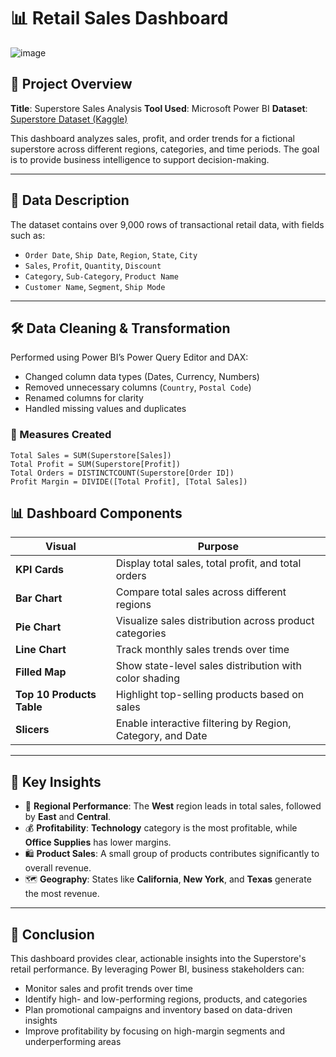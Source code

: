 # 📊 Retail Sales Dashboard
![image](https://github.com/user-attachments/assets/0de88410-52c6-4edd-ac76-66759f5efe2c)

## 🧾 Project Overview

**Title**: Superstore Sales Analysis
**Tool Used**: Microsoft Power BI
**Dataset**: [Superstore Dataset (Kaggle)](https://www.kaggle.com/datasets/vivek468/superstore-dataset-final)

This dashboard analyzes sales, profit, and order trends for a fictional superstore across different regions, categories, and time periods. The goal is to provide business intelligence to support decision-making.

---

## 📁 Data Description

The dataset contains over 9,000 rows of transactional retail data, with fields such as:

- `Order Date`, `Ship Date`, `Region`, `State`, `City`
- `Sales`, `Profit`, `Quantity`, `Discount`
- `Category`, `Sub-Category`, `Product Name`
- `Customer Name`, `Segment`, `Ship Mode`

---

## 🛠️ Data Cleaning & Transformation

Performed using Power BI’s Power Query Editor and DAX:

- Changed column data types (Dates, Currency, Numbers)
- Removed unnecessary columns (`Country`, `Postal Code`)
- Renamed columns for clarity
- Handled missing values and duplicates

### 📐 Measures Created

```DAX
Total Sales = SUM(Superstore[Sales])
Total Profit = SUM(Superstore[Profit])
Total Orders = DISTINCTCOUNT(Superstore[Order ID])
Profit Margin = DIVIDE([Total Profit], [Total Sales])
```

## 📊 Dashboard Components

| Visual                     | Purpose                                                        |
|---------------------------|----------------------------------------------------------------|
| **KPI Cards**              | Display total sales, total profit, and total orders            |
| **Bar Chart**              | Compare total sales across different regions                   |
| **Pie Chart**              | Visualize sales distribution across product categories         |
| **Line Chart**             | Track monthly sales trends over time                           |
| **Filled Map**             | Show state-level sales distribution with color shading         |
| **Top 10 Products Table**  | Highlight top-selling products based on sales                  |
| **Slicers**                | Enable interactive filtering by Region, Category, and Date     |

---

## 🧠 Key Insights

- 📍 **Regional Performance**: The **West** region leads in total sales, followed by **East** and **Central**.
- 💰 **Profitability**: **Technology** category is the most profitable, while **Office Supplies** has lower margins.
- 🛍️ **Product Sales**: A small group of products contributes significantly to overall revenue.
- 🗺️ **Geography**: States like **California**, **New York**, and **Texas** generate the most revenue.

---

## 📌 Conclusion

This dashboard provides clear, actionable insights into the Superstore's retail performance. By leveraging Power BI, business stakeholders can:

- Monitor sales and profit trends over time
- Identify high- and low-performing regions, products, and categories
- Plan promotional campaigns and inventory based on data-driven insights
- Improve profitability by focusing on high-margin segments and underperforming areas
